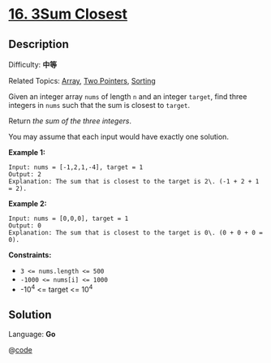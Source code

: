 # [16\. 3Sum Closest](https://leetcode.cn/problems/3sum-closest/)

## Description

Difficulty: **中等**  

Related Topics: [Array](https://leetcode.cn/tag/https://leetcode.cn/tag/array//), [Two Pointers](https://leetcode.cn/tag/https://leetcode.cn/tag/two-pointers//), [Sorting](https://leetcode.cn/tag/https://leetcode.cn/tag/sorting//)


Given an integer array `nums` of length `n` and an integer `target`, find three integers in `nums` such that the sum is closest to `target`.

Return _the sum of the three integers_.

You may assume that each input would have exactly one solution.

**Example 1:**

```
Input: nums = [-1,2,1,-4], target = 1
Output: 2
Explanation: The sum that is closest to the target is 2\. (-1 + 2 + 1 = 2).
```

**Example 2:**

```
Input: nums = [0,0,0], target = 1
Output: 0
Explanation: The sum that is closest to the target is 0\. (0 + 0 + 0 = 0).
```

**Constraints:**

*   `3 <= nums.length <= 500`
*   `-1000 <= nums[i] <= 1000`
*   -10<sup>4</sup> <= target <= 10<sup>4</sup>


## Solution

Language: **Go**

@[code](@IOI/16-main.cpp)
